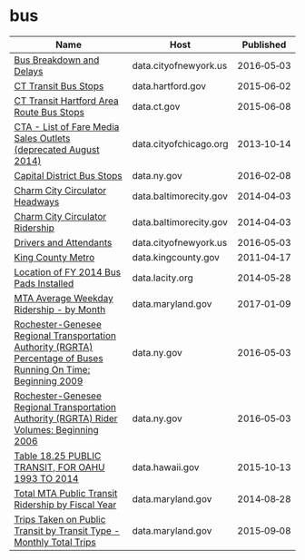 # bus

Name | Host | Published
---- | ---- | ---------
[Bus Breakdown and Delays](../datasets/ez4e-fazm.md) | data.cityofnewyork.us | 2016&#x2011;05&#x2011;03
[CT Transit Bus Stops](../datasets/uxtm-zebz.md) | data.hartford.gov | 2015&#x2011;06&#x2011;02
[CT Transit Hartford Area Route Bus Stops](../datasets/n4zd-qppb.md) | data.ct.gov | 2015&#x2011;06&#x2011;08
[CTA - List of Fare Media Sales Outlets (deprecated August 2014)](../datasets/ag7u-gr9m.md) | data.cityofchicago.org | 2013&#x2011;10&#x2011;14
[Capital District Bus Stops](../datasets/wgnh-hpq9.md) | data.ny.gov | 2016&#x2011;02&#x2011;08
[Charm City Circulator Headways](../datasets/hzrz-cfzs.md) | data.baltimorecity.gov | 2014&#x2011;04&#x2011;03
[Charm City Circulator Ridership](../datasets/wwvu-583r.md) | data.baltimorecity.gov | 2014&#x2011;04&#x2011;03
[Drivers and Attendants](../datasets/4tqt-y424.md) | data.cityofnewyork.us | 2016&#x2011;05&#x2011;03
[King County Metro](../datasets/pd2q-kmme.md) | data.kingcounty.gov | 2011&#x2011;04&#x2011;17
[Location of FY 2014 Bus Pads Installed](../datasets/msv5-mj8x.md) | data.lacity.org | 2014&#x2011;05&#x2011;28
[MTA Average Weekday Ridership - by Month](../datasets/ub96-xxqw.md) | data.maryland.gov | 2017&#x2011;01&#x2011;09
[Rochester-Genesee Regional Transportation Authority (RGRTA) Percentage of Buses Running On Time: Beginning 2009](../datasets/q8n5-wxz3.md) | data.ny.gov | 2016&#x2011;05&#x2011;03
[Rochester-Genesee Regional Transportation Authority (RGRTA) Rider Volumes: Beginning 2006](../datasets/tyap-tf2m.md) | data.ny.gov | 2016&#x2011;05&#x2011;03
[Table 18.25 PUBLIC TRANSIT, FOR OAHU 1993 TO 2014](../datasets/88uj-hez9.md) | data.hawaii.gov | 2015&#x2011;10&#x2011;13
[Total MTA Public Transit Ridership by Fiscal Year](../datasets/xmdp-9ku6.md) | data.maryland.gov | 2014&#x2011;08&#x2011;28
[Trips Taken on Public Transit by Transit Type - Monthly Total Trips](../datasets/5ymg-2p8u.md) | data.maryland.gov | 2015&#x2011;09&#x2011;08

